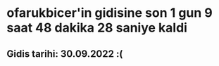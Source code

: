 # ofarukbicer'in gidisine son 1 gun 9 saat 48 dakika 28 saniye kaldi

## Gidis tarihi: 30.09.2022 :(